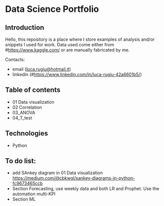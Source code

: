 # Data Science Portfolio

## Introduction

Hello, this repository is a place where I store examples of analysis and/or snippets I used for work. 
Data used come either from #https://www.kaggle.com/ or are manually fabricated by me.

Contacts:
- email (luca.rugiu@hotmail.it)
- linkedin (#https://www.linkedin.com/in/luca-rugiu-42a6601b5/)

## Table of contents
- 01 Data visualization
- 02 Correlation
- 03_ANOVA
- 04_T_test

## Technologies
- Python

## To do list:
- add SAnkey diagram in 01 Data visualization https://medium.com/@cbkwgl/sankey-diagrams-in-python-fc9673465ccb
- Section Forecasting, use weekly data and both LR and Prophet. Use the automation multi-KPI 
- Section ML
